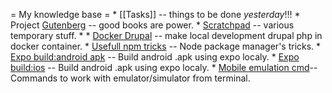 = My knowledge base =
    * [[Tasks]] -- things to be done _yesterday_!!!
    * Project [Gutenberg](Gutenberg) -- good books are power.
    * [Scratchpad](Scratchpad) -- various temporary stuff.
    * 
    * [Docker Drupal](Docker-Drupal) -- make local development drupal php in docker container.
    * [Usefull npm tricks](npm-tricks) -- Node package manager's tricks.
    * [Expo build:android apk](expo_build_android) -- Build android .apk using expo localy.
    * [Expo build:ios](expo_build_ios) -- Build android .apk using expo localy.
    * [Mobile emulation cmd](mobile_emulation_cmd)-- Commands to work with emulator/simulator from terminal.
